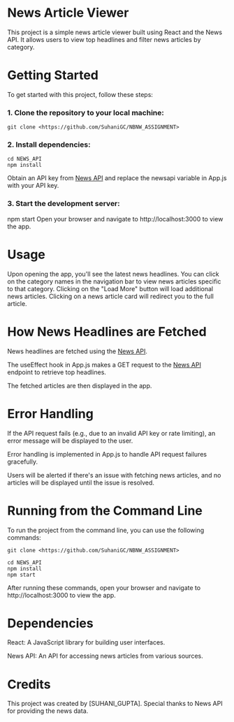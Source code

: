 # News Article Viewer

This project is a simple news article viewer built using React and the News API. It allows users to view top headlines and filter news articles by category.

# Getting Started

To get started with this project, follow these steps:

### 1. Clone the repository to your local machine:

```
git clone <https://github.com/SuhaniGC/NBNW_ASSIGNMENT>
```

### 2. Install dependencies:
```
cd NEWS_API
npm install
```
Obtain an API key from [News API](https://newsapi.org/docs/endpoints/top-headlines) and replace the newsapi variable in App.js with your API key.

### 3. Start the development server:

npm start
Open your browser and navigate to http://localhost:3000 to view the app.

# Usage

Upon opening the app, you'll see the latest news headlines.
You can click on the category names in the navigation bar to view news articles specific to that category.
Clicking on the "Load More" button will load additional news articles.
Clicking on a news article card will redirect you to the full article.

# How News Headlines are Fetched

News headlines are fetched using the [News API](https://newsapi.org/docs/endpoints/top-headlines).

The useEffect hook in App.js makes a GET request to the [News API](https://newsapi.org/docs/endpoints/top-headlines) endpoint to retrieve top headlines.

The fetched articles are then displayed in the app.

# Error Handling

If the API request fails (e.g., due to an invalid API key or rate limiting), an error message will be displayed to the user.

Error handling is implemented in App.js to handle API request failures gracefully.

Users will be alerted if there's an issue with fetching news articles, and no articles will be displayed until the issue is resolved.

# Running from the Command Line

To run the project from the command line, you can use the following commands:

```
git clone <https://github.com/SuhaniGC/NBNW_ASSIGNMENT>
```

```
cd NEWS_API
npm install
npm start
```

After running these commands, open your browser and navigate to http://localhost:3000 to view the app.

# Dependencies

React: A JavaScript library for building user interfaces.

News API: An API for accessing news articles from various sources.

# Credits
This project was created by [SUHANI_GUPTA]. 
Special thanks to News API for providing the news data.